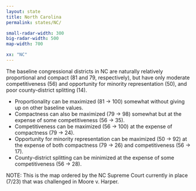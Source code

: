 ```yaml
---
layout: state
title: North Carolina
permalink: states/NC/

small-radar-width: 300
big-radar-width: 500
map-width: 700

xx: "NC"
---
```


The baseline congressional districts in NC are naturally relatively proportional and compact (81 and 79, respectively),
but have only moderate competitiveness (56) and opportunity for minority representation (50), and poor county-district splitting (14).

- Proportionality can be maximized (81 -> 100) somewhat without giving up on other baseline values. 
- Compactness can also be maximized (79 -> 98) somewhat but at the expense of some competitiveness (56 -> 35).
- Competitiveness can be maximized (56 -> 100) at the expense of compactness (79 -> 24).
- Opportunity for minority representation can be maximized (50 -> 92) at the expense of both compactness (79 -> 26) and competitiveness (56 -> 17).
- County-district splitting can be minimized at the expense of some competitiveness (56 -> 28).

NOTE: This is the map ordered by the NC Supreme Court currently in place (7/23) that was challenged in Moore v. Harper.